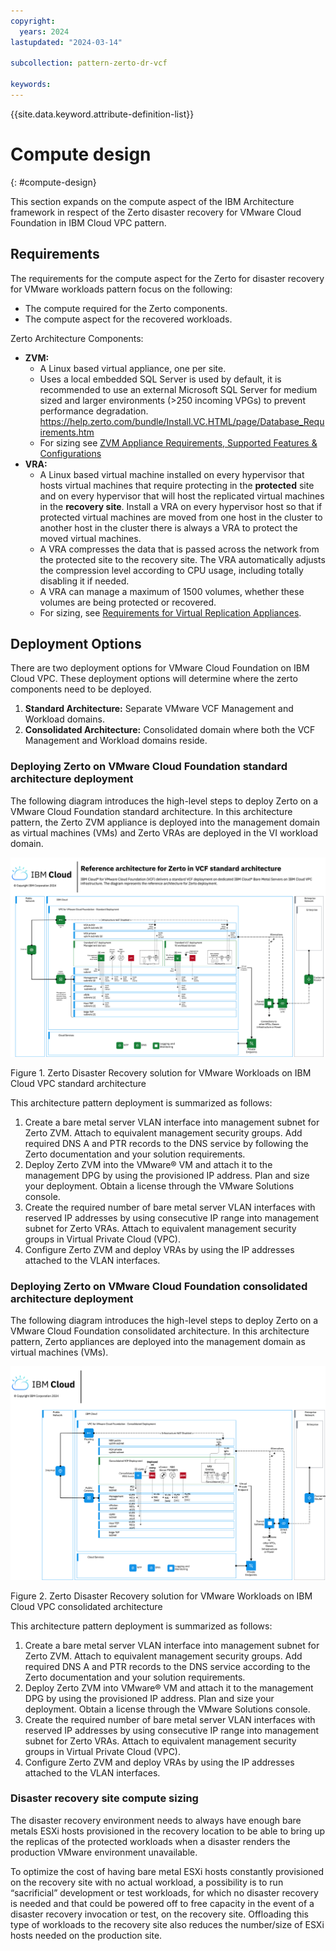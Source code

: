 ```yaml
---
copyright:
  years: 2024
lastupdated: "2024-03-14"

subcollection: pattern-zerto-dr-vcf

keywords:
---
```


{{site.data.keyword.attribute-definition-list}}

# Compute design

{: \#compute-design}

This section expands on the compute aspect of the IBM Architecture framework in respect of the Zerto disaster recovery for VMware Cloud Foundation in IBM Cloud VPC pattern.

## Requirements

The requirements for the compute aspect for the Zerto for disaster recovery for VMware workloads pattern focus on the following:

-   The compute required for the Zerto components.
-   The compute aspect for the recovered workloads.

Zerto Architecture Components:

-   **ZVM:**
    -   A Linux based virtual appliance, one per site.
    -   Uses a local embedded SQL Server is used by default, it is recommended to use an external Microsoft SQL Server for medium sized and larger environments (\>250 incoming VPGs) to prevent performance degradation. https://help.zerto.com/bundle/Install.VC.HTML/page/Database_Requirements.htm
    -   For sizing see [ZVM Appliance Requirements, Supported Features & Configurations](https://help.zerto.com/bundle/Linux.ZVM.HTML.10.0_U3/page/Book_in_Portal_-_Prerequisite_for_ZVM_Linux.htm)
-   **VRA:**
    -   A Linux based virtual machine installed on every hypervisor that hosts virtual machines that require protecting in the **protected** site and on every hypervisor that will host the replicated virtual machines in the **recovery site**. Install a VRA on every hypervisor host so that if protected virtual machines are moved from one host in the cluster to another host in the cluster there is always a VRA to protect the moved virtual machines.
    -   A VRA compresses the data that is passed across the network from the protected site to the recovery site. The VRA automatically adjusts the compression level according to CPU usage, including totally disabling it if needed.
    -   A VRA can manage a maximum of 1500 volumes, whether these volumes are being protected or recovered.
    -   For sizing, see [Requirements for Virtual Replication Appliances](https://help.zerto.com/bundle/Prereq.VC.HTML.90/page/Requirements_for_Virtual_Replication_Appliances.htm).

## Deployment Options

There are two deployment options for VMware Cloud Foundation on IBM Cloud VPC. These deployment options will determine where the zerto components need to be deployed.

1.  **Standard Architecture:** Separate VMware VCF Management and Workload domains.
2.  **Consolidated Architecture:** Consolidated domain where both the VCF Management and Workload domains reside.

### Deploying Zerto on VMware Cloud Foundation standard architecture deployment

The following diagram introduces the high-level steps to deploy Zerto on a VMware Cloud Foundation standard architecture. In this architecture pattern, the Zerto ZVM appliance is deployed into the management domain as virtual machines (VMs) and Zerto VRAs are deployed in the VI workload domain.

![Zerto_VCF_IBM_Cloud_Standard_Architecture](image/Zerto-Architecture-Standard.svg)

Figure 1. Zerto Disaster Recovery solution for VMware Workloads on IBM Cloud VPC standard architecture

This architecture pattern deployment is summarized as follows:

1.  Create a bare metal server VLAN interface into management subnet for Zerto ZVM. Attach to equivalent management security groups. Add required DNS A and PTR records to the DNS service by following the Zerto documentation and your solution requirements.
2.  Deploy Zerto ZVM into the VMware® VM and attach it to the management DPG by using the provisioned IP address. Plan and size your deployment. Obtain a license through the VMware Solutions console.
3.  Create the required number of bare metal server VLAN interfaces with reserved IP addresses by using consecutive IP range into management subnet for Zerto VRAs. Attach to equivalent management security groups in Virtual Private Cloud (VPC).
4.  Configure Zerto ZVM and deploy VRAs by using the IP addresses attached to the VLAN interfaces.

### Deploying Zerto on VMware Cloud Foundation consolidated architecture deployment

The following diagram introduces the high-level steps to deploy Zerto on a VMware Cloud Foundation consolidated architecture. In this architecture pattern, Zerto appliances are deployed into the management domain as virtual machines (VMs).

![Zerto_VCF_IBM_Cloud_Consolidated_Architecture](image/Zerto-Architecture-Consolidated.svg)

Figure 2. Zerto Disaster Recovery solution for VMware Workloads on IBM Cloud VPC consolidated architecture

This architecture pattern deployment is summarized as follows:

1.  Create a bare metal server VLAN interface into management subnet for Zerto ZVM. Attach to equivalent management security groups. Add required DNS A and PTR records to the DNS service according to the Zerto documentation and your solution requirements.
2.  Deploy Zerto ZVM into VMware® VM and attach it to the management DPG by using the provisioned IP address. Plan and size your deployment. Obtain a license through the VMware Solutions console.
3.  Create the required number of bare metal server VLAN interfaces with reserved IP addresses by using consecutive IP range into management subnet for Zerto VRAs. Attach to equivalent management security groups in Virtual Private Cloud (VPC).
4.  Configure Zerto ZVM and deploy VRAs by using the IP addresses attached to the VLAN interfaces.

### Disaster recovery site compute sizing

The disaster recovery environment needs to always have enough bare metals ESXi hosts provisioned in the recovery location to be able to bring up the replicas of the protected workloads when a disaster renders the production VMware environment unavailable.

To optimize the cost of having bare metal ESXi hosts constantly provisioned on the recovery site with no actual workload, a possibility is to run “sacrificial” development or test workloads, for which no disaster recovery is needed and that could be powered off to free capacity in the event of a disaster recovery invocation or test, on the recovery site. Offloading this type of workloads to the recovery site also reduces the number/size of ESXi hosts needed on the production site.
